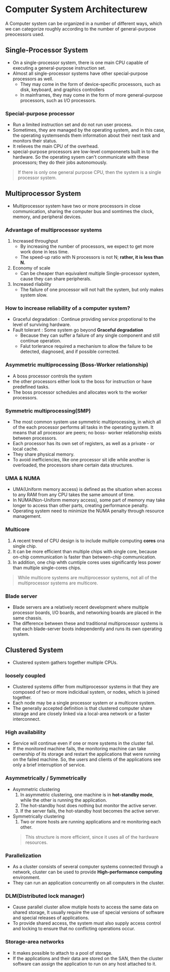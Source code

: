 # Computer System Architecturew
A Computer system can be organized in a number of different ways, which we can categorize roughly according to the number of general-purpose preocessors used.

## Single-Processor System
- On a single-processor system, there is one main CPU capable of executing a general-purpose instruction set.
- Almost all single-processor systems have other special-purpose processors as well.
    - They may come in the form of device-specific processors, such as disk, keyboard, and graphics controllers
    - In mainframes, they may come in the form of more general-purpose processors, such as I/O processors.
### Special-purpose processor
- Run a limited instruction set and do not run user process.
- Sometimes, they are managed by the operating system, and in this case, the operating systemsends them information about their next task and monitors their status.
- It relieves the main CPU of the overhead.
- special-purpose processors are low-level componenets built in to the hardware. So the operating sysem can't communicate with these processors; they do their jobs autonomously.
> If there is only one general purpose CPU, then the system is a single processor system.

## Multiprocessor System
- Multiprocessor system have two or more processors in close communication, sharing the computer bus and somtimes the clock, memory, and peripheral devices.
### Advantage of multiprocessor systems
1. Increased throughput
    - By increasing the number of processors, we expect to get more work done in less time.
    - The speed-up ratio with N processors is not N; **rather, it is less than N.**
2. Economy of scale
    - Can be cheaper than equivalent multiple Single-processor system, cause they can share peripherals. 
3. Increased rliability
    - The failure of one processor will not halt the system, but only makes system slow.
### How to increase reliability of a computer system?
- Graceful degradation : Continue providing service propotional to the level of surviving hardware.
- Fault tolerant : Some system go beyond **Graceful degradation**
    - Because they can suffer a failure of any single component and still continue operation.
    - Falut torlerance required a mechanism to allow the failure to be detected, diagnosed, and if possible corrected.
### Asymmetric multiprocessing (Boss-Worker relationship)
- A boss processor controls the system
- the other processors either look to the boss for instruction or have predefined tasks.
- The boss processor schedules and allocates work to the worker processors.
### Symmetric multiprocessing(SMP)
- The most common system use symmetric multiprocessing, in which all of the each processor performs all tasks in the operating system. It means that all processor are peers; no boss- worker relationship exists between processors.
- Each processor has its own set of registers, as well as a private - or local cache.
- They share physical memory.
- To avoid inefficiencies, like one processor sit idle while another is overloaded, the processors share certain data structures.
### UMA & NUMA
- UMA(Uniform memory access) is defined as the situation when access to any RAM from any CPU takes the same amount of time.
- In NUMA(Non-Uniform memory access), some part of memory may take longer to access than other parts, creating performance penalty.
- Operating system need to minimize the NUMA penalty through resource management.
### Multicore
1. A recent trend of CPU design is to include multiple computing **cores** ona single chip.
2. It can be more efficient than multiple chips with single core, because on-chip communication is faster than between-chip communication.
3. In addition, one chip whth cumtiple cores uses significantly less power than multiple single-cores chips.
> While multicore systems are multiprocessor systems, not all of the multiprocessor systems are multicore.
### Blade server
- Blade servers are a relatively recent development where multiple processor boards, I/O boards, and networking boards are placed in the same chassis.
- The difference between these and traditional multiprocessor systems is that each blade-server boots independently and runs its own operating system.

## Clustered System
- Clustered system gathers together multiple CPUs.
### loosely coupled
- Clustered systems differ from multiprocessor systems in that they are composed of two or more indicidual system, or nodes, which is joined together.
- Each node may be a single processor system or a multicore system.
- The generally accepted definition is that clustered computer share storage and are closely linked via a local-area network or a faster interconnect.
### High availability
- Service will continue even if one or more systems in the cluster fail.
- If the monitored machine fails, the monitoring machine can take ownership of its storage and restart the applications that were running on the failed machine. So, the users and clients of the applications see only a brief interruption of service.
### Asymmetrically / Symmetrically
- Asymmetric clustering
    1. In asymmetric clustering, one machine is in **hot-standby mode**, while the other is running the application.
    2. The hot-standby host does nothing but monitor the active server.
    3. If the server fails, the hot-standby host becomes the active server.
- Symmetrically clustering
    1. Two or more hosts are running applications and re monitoring each other.
    > This structure is more efficient, since it uses all of the hardware resources.
### Parallelization
- As a cluster consists of several computer systems connected through a network, cluster can be used to provide **High-performance computing** environment.
- They can run an application concurrently on all computers in the cluster. 
### DLM(Distributed lock manager)
- Cause parallel cluster allow mutiple hosts to access the same data on shared storage, It usually require the use of special versions of software and special releases of applications.
- To provide shared access, the system must also supply access control and locking to ensure that no conflicting operations occur.
### Storage-area networks
- It makes possible to attach to a pool of storage.
- If the applications and their data are stored on the SAN, then the cluster software can assign the application to run on any host attached to it.